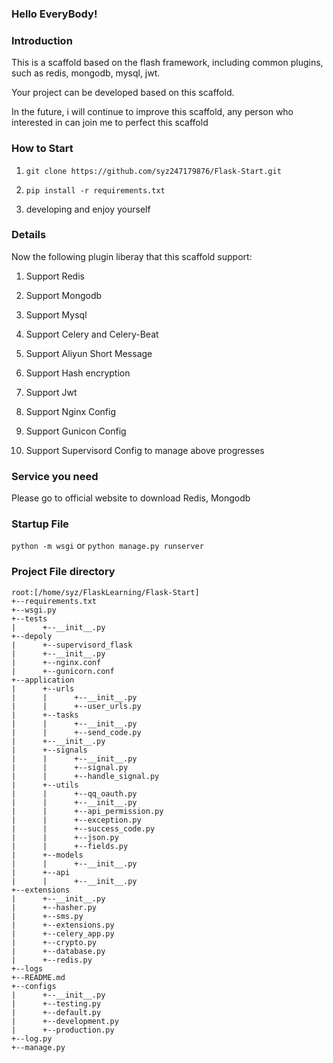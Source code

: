 ### Hello EveryBody!

### Introduction

This is a scaffold based on the flash framework, including common plugins, such as redis, mongodb, mysql, jwt. 

Your project can be developed based on this scaffold.

In the future, i will continue to improve this scaffold, any person who interested in can join me to perfect this scaffold 


### How to Start

1. `git clone https://github.com/syz247179876/Flask-Start.git`

2. `pip install -r requirements.txt`

3. developing and enjoy yourself

### Details

Now the following plugin liberay that this scaffold support:

1. Support Redis

2. Support Mongodb

3. Support Mysql

3. Support Celery and Celery-Beat

4. Support Aliyun Short Message

5. Support Hash encryption

6. Support Jwt

7. Support Nginx Config

8. Support Gunicon Config

9. Support Supervisord Config to manage above progresses

### Service you need

Please go to official website to download Redis, Mongodb

### Startup File

`python -m wsgi` or `python manage.py runserver`

### Project File directory

```shell
root:[/home/syz/FlaskLearning/Flask-Start]
+--requirements.txt
+--wsgi.py
+--tests
|      +--__init__.py
+--depoly
|      +--supervisord_flask
|      +--__init__.py
|      +--nginx.conf
|      +--gunicorn.conf
+--application
|      +--urls
|      |      +--__init__.py
|      |      +--user_urls.py
|      +--tasks
|      |      +--__init__.py
|      |      +--send_code.py
|      +--__init__.py
|      +--signals
|      |      +--__init__.py
|      |      +--signal.py
|      |      +--handle_signal.py
|      +--utils
|      |      +--qq_oauth.py
|      |      +--__init__.py
|      |      +--api_permission.py
|      |      +--exception.py
|      |      +--success_code.py
|      |      +--json.py
|      |      +--fields.py
|      +--models
|      |      +--__init__.py
|      +--api
|      |      +--__init__.py
+--extensions
|      +--__init__.py
|      +--hasher.py
|      +--sms.py
|      +--extensions.py
|      +--celery_app.py
|      +--crypto.py
|      +--database.py
|      +--redis.py
+--logs
+--README.md
+--configs
|      +--__init__.py
|      +--testing.py
|      +--default.py
|      +--development.py
|      +--production.py
+--log.py
+--manage.py
```


